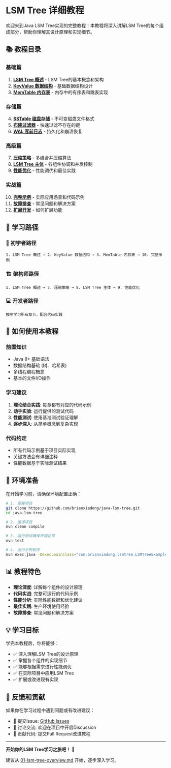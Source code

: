 # LSM Tree 详细教程

欢迎来到Java LSM Tree实现的完整教程！本教程将深入讲解LSM Tree的每个组成部分，帮助你理解其设计原理和实现细节。

## 📚 教程目录

### 基础篇
1. **[LSM Tree 概述](01-lsm-tree-overview.md)** - LSM Tree的基本概念和架构
2. **[KeyValue 数据结构](02-keyvalue-structure.md)** - 基础数据结构设计
3. **[MemTable 内存表](03-memtable-skiplist.md)** - 内存中的有序表和跳表实现

### 存储篇  
4. **[SSTable 磁盘存储](04-sstable-disk-storage.md)** - 不可变磁盘文件格式
5. **[布隆过滤器](05-bloom-filter.md)** - 快速过滤不存在的键
6. **[WAL 写前日志](06-wal-logging.md)** - 持久化和崩溃恢复

### 高级篇
7. **[压缩策略](07-compaction-strategy.md)** - 多级合并压缩算法
8. **[LSM Tree 主体](08-lsmtree-coordinator.md)** - 各组件协调和并发控制
9. **[性能优化](09-performance-tuning.md)** - 性能调优和最佳实践

### 实战篇
10. **[完整示例](10-complete-examples.md)** - 实际应用场景和代码示例
11. **[故障排查](11-troubleshooting.md)** - 常见问题和解决方案
12. **[扩展开发](12-extending-lsmtree.md)** - 如何扩展功能

## 🎯 学习路径

### 🔰 初学者路径
```
1. LSM Tree 概述 → 2. KeyValue 数据结构 → 3. MemTable 内存表 → 10. 完整示例
```

### 🏗️ 架构师路径  
```
1. LSM Tree 概述 → 7. 压缩策略 → 8. LSM Tree 主体 → 9. 性能优化
```

### 💻 开发者路径
```
按序学习所有章节，配合代码实践
```

## 📖 如何使用本教程

### 前置知识
- Java 8+ 基础语法
- 数据结构基础 (树、哈希表)
- 多线程编程概念
- 基本的文件I/O操作

### 学习建议
1. **理论结合实践**: 每章都有对应的代码示例
2. **动手实验**: 运行提供的测试代码
3. **性能测试**: 使用基准测试验证理解
4. **逐步深入**: 从简单概念到复杂实现

### 代码约定
- 所有代码示例基于项目实际实现
- 关键方法会有详细注释
- 性能数据基于实际测试结果

## 🔧 环境准备

在开始学习前，请确保环境配置正确：

```bash
# 1. 克隆项目
git clone https://github.com/brianxiadong/java-lsm-tree.git
cd java-lsm-tree

# 2. 编译项目
mvn clean compile

# 3. 运行测试确保环境正常
mvn test

# 4. 运行示例程序
mvn exec:java -Dexec.mainClass="com.brianxiadong.lsmtree.LSMTreeExample"
```

## 📊 教程特色

- **理论深度**: 详解每个组件的设计原理
- **代码实战**: 完整可运行的代码示例  
- **性能分析**: 实际性能数据和优化建议
- **最佳实践**: 生产环境使用经验
- **故障排查**: 常见问题和解决方案

## 💡 学习目标

学完本教程后，你将能够：

- ✅ 深入理解LSM Tree的设计原理
- ✅ 掌握各个组件的实现细节
- ✅ 能够根据需求进行性能调优
- ✅ 在实际项目中应用LSM Tree
- ✅ 扩展或改进现有实现

## 🤝 反馈和贡献

如果你在学习过程中遇到问题或有改进建议：

- 📧 提交Issue: [GitHub Issues](https://github.com/brianxiadong/java-lsm-tree/issues)
- 💬 讨论交流: 欢迎在项目中开启Discussion
- 🔧 贡献代码: 提交Pull Request改进教程

---

**开始你的LSM Tree学习之旅吧！** 🚀

建议从 [01-lsm-tree-overview.md](01-lsm-tree-overview.md) 开始，逐步深入学习。 